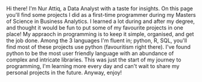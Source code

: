 #
Hi there! I'm Nur Attiq, a Data Analyst with a taste for insights. 
On this page you'll find some projects I did as a first-time programmer during my Masters of Science in Business Analytics. I learned a lot during and after my degree, and thought it would be fun to put some of my favourite projects in one place! My appraoch in programming is to keep it simple, organised, and get the job done. 
Among the 3 languages I'm fluent in; python, R, SQL, you'll find most of these projects use python (favouritism right there). I've found python to be the most user friendly language with an abundance of complex and intricate libraries. 
This was just the start of my journey to programming, I'm learning more every day and can't wait to share my personal projects in the future. 
Anyway, enjoy! 
